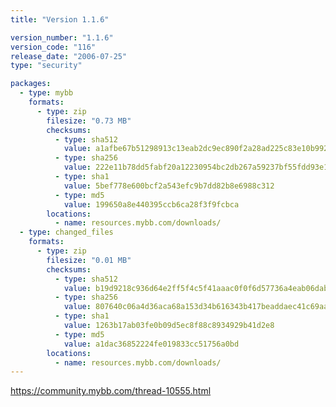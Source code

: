 ```yaml
---
title: "Version 1.1.6"

version_number: "1.1.6"
version_code: "116"
release_date: "2006-07-25"
type: "security"

packages:
  - type: mybb
    formats:
      - type: zip
        filesize: "0.73 MB"
        checksums:
          - type: sha512
            value: a1afbe67b51298913c13eab2dc9ec890f2a28ad225c83e10b992173098def035bf1b85db9c78437c9b30514a0a78fa3ccb4e4833b904c90069883013aae4c069
          - type: sha256
            value: 222e11b78dd5fabf20a12230954bc2db267a59237bf55fdd93e1734620f1b852
          - type: sha1
            value: 5bef778e600bcf2a543efc9b7dd82b8e6988c312
          - type: md5
            value: 199650a8e440395ccb6ca28f3f9fcbca
        locations:
          - name: resources.mybb.com/downloads/
  - type: changed_files
    formats:
      - type: zip
        filesize: "0.01 MB"
        checksums:
          - type: sha512
            value: b19d9218c936d64e2ff5f4c5f41aaac0f0f6d57736a4eab06dabf745e454f9b33dca110b4d420a5eb6f653353742507eb51696334b25af0f40ad759f22a42fe1
          - type: sha256
            value: 807640c06a4d36aca68a153d34b616343b417beaddaec41c69aa4c88d819cabb
          - type: sha1
            value: 1263b17ab03fe0b09d5ec8f88c8934929b41d2e8
          - type: md5
            value: a1dac36852224fe019833cc51756a0bd
        locations:
          - name: resources.mybb.com/downloads/
---
```


<https://community.mybb.com/thread-10555.html>
